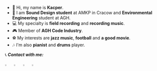 - 👋 Hi, my name is **Kacper**.
- 🏫 I am **Sound Design student** at AMKP in Cracow and **Environmental Engineering** student at AGH.
- 💻 My specialty is **field recording** and **recording music**.
- 🎮 Member of **AGH Code Industry**.
- ⚽ My interests are **jazz music**, **football** and **a good movie**.
- 🎶 I'm also **pianist** and **drums** player.

📞 ***Contact with me:*** 

[<img src="https://img.icons8.com/color/48/000000/linkedin.png" width="3.5%"/>](https://www.linkedin.com/in/kacperkiecana/?locale=en_US)  &nbsp; [<img src="https://github.com/sciencepal/sciencepal/blob/master/assets/discord-round.svg" width="3.5%"/>](https://discordapp.com/users/385506512229105666)  &nbsp; [<img src="https://upload.wikimedia.org/wikipedia/commons/8/83/Steam_icon_logo.svg" width="3.5%"/>](https://steamcommunity.com/id/fancoo/)  &nbsp; <a href="mailto:kiekacper@gmail.com"> <img src="https://img.icons8.com/fluent/48/000000/gmail.png" width="3.5%"  />
<!--
**kacperkiecana/KacperKiecana** is a ✨ _special_ ✨ repository because its `README.md` (this file) appears on your GitHub profile.

Here are some ideas to get you started:

- 🔭 I’m currently working on ...
- 🌱 I’m currently learning ...
- 👯 I’m looking to collaborate on ...
- 🤔 I’m looking for help with ...
- 💬 Ask me about ...
- 📫 How to reach me: ...
- 😄 Pronouns: ...
- ⚡ Fun fact: ...
-->
